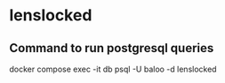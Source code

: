 # lenslocked

## Command to run postgresql queries

docker compose exec -it db psql -U baloo -d lenslocked
